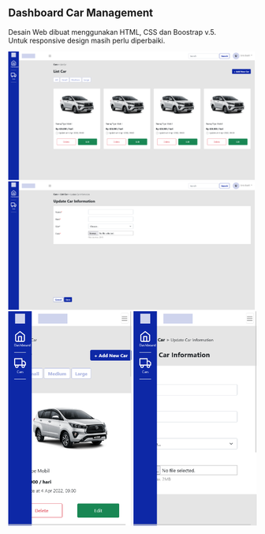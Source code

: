 ## Dashboard Car Management
Desain Web dibuat menggunakan HTML, CSS dan Boostrap v.5. <br> Untuk responsive design masih perlu diperbaiki.

<p alight="center">
<img src= "./assets/pic/index.png" width="500">
<img src= "./assets/pic/edit.png" width="500">
<img src= "./assets/pic/index_mobile.png" width="250">
<img src= "./assets/pic/edit_mobile.png" width="250">
</p>

